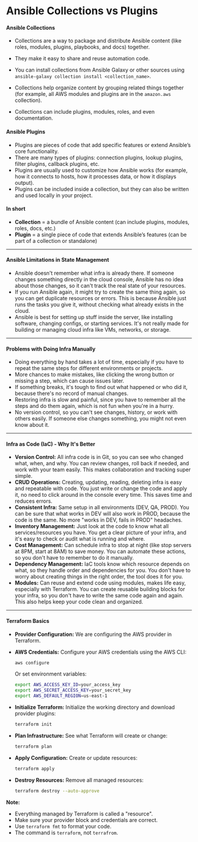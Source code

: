 # Ansible Collections vs Plugins

#### **Ansible Collections**

- Collections are a way to package and distribute Ansible content (like roles, modules, plugins, playbooks, and docs) together.

- They make it easy to share and reuse automation code.

- You can install collections from Ansible Galaxy or other sources using `ansible-galaxy collection install <collection_name>`.
- Collections help organize content by grouping related things together (for example, all AWS modules and plugins are in the `amazon.aws` collection).
- Collections can include plugins, modules, roles, and even documentation.

#### **Ansible Plugins**

- Plugins are pieces of code that add specific features or extend Ansible’s core functionality.
- There are many types of plugins: connection plugins, lookup plugins, filter plugins, callback plugins, etc.
- Plugins are usually used to customize how Ansible works (for example, how it connects to hosts, how it processes data, or how it displays output).
- Plugins can be included inside a collection, but they can also be written and used locally in your project.

#### **In short**

- **Collection** = a bundle of Ansible content (can include plugins, modules, roles, docs, etc.)
- **Plugin** = a single piece of code that extends Ansible’s features (can be part of a collection or standalone)

----

#### **Ansible Limitations in State Management**

- Ansible doesn't remember what infra is already there. If someone changes something directly in the cloud console, Ansible has no idea about those changes, so it can't track the real state of your resources.
- If you run Ansible again, it might try to create the same thing again, so you can get duplicate resources or errors. This is because Ansible just runs the tasks you give it, without checking what already exists in the cloud.
- Ansible is best for setting up stuff inside the server, like installing software, changing configs, or starting services. It's not really made for building or managing cloud infra like VMs, networks, or storage.

----

#### **Problems with Doing Infra Manually**

- Doing everything by hand takes a lot of time, especially if you have to repeat the same steps for different environments or projects.
- More chances to make mistakes, like clicking the wrong button or missing a step, which can cause issues later.
- If something breaks, it's tough to find out what happened or who did it, because there's no record of manual changes.
- Restoring infra is slow and painful, since you have to remember all the steps and do them again, which is not fun when you're in a hurry.
- No version control, so you can't see changes, history, or work with others easily. If someone else changes something, you might not even know about it.

----

#### **Infra as Code (IaC) - Why It's Better**

- **Version Control:** All infra code is in Git, so you can see who changed what, when, and why. You can review changes, roll back if needed, and work with your team easily. This makes collaboration and tracking super simple.
- **CRUD Operations:** Creating, updating, reading, deleting infra is easy and repeatable with code. You just write or change the code and apply it, no need to click around in the console every time. This saves time and reduces errors.
- **Consistent Infra:** Same setup in all environments (DEV, QA, PROD). You can be sure that what works in DEV will also work in PROD, because the code is the same. No more "works in DEV, fails in PROD" headaches.
- **Inventory Management:** Just look at the code to know what all services/resources you have. You get a clear picture of your infra, and it's easy to check or audit what is running and where.
- **Cost Management:** Can schedule infra to stop at night (like stop servers at 8PM, start at 8AM) to save money. You can automate these actions, so you don't have to remember to do it manually.
- **Dependency Management:** IaC tools know which resource depends on what, so they handle order and dependencies for you. You don't have to worry about creating things in the right order, the tool does it for you.
- **Modules:** Can reuse and extend code using modules, makes life easy, especially with Terraform. You can create reusable building blocks for your infra, so you don't have to write the same code again and again. This also helps keep your code clean and organized.

----

#### **Terraform Basics**

- **Provider Configuration:** We are configuring the AWS provider in Terraform.
- **AWS Credentials:** Configure your AWS credentials using the AWS CLI:

  ```sh
  aws configure
  ```

  Or set environment variables:

  ```sh
  export AWS_ACCESS_KEY_ID=your_access_key
  export AWS_SECRET_ACCESS_KEY=your_secret_key
  export AWS_DEFAULT_REGION=us-east-1
  ```

- **Initialize Terraform:** Initialize the working directory and download provider plugins:

  ```sh
  terraform init
  ```

- **Plan Infrastructure:** See what Terraform will create or change:

  ```sh
  terraform plan
  ```

- **Apply Configuration:** Create or update resources:

  ```sh
  terraform apply
  ```

- **Destroy Resources:** Remove all managed resources:

  ```sh
  terraform destroy --auto-approve
  ```

**Note:**

- Everything managed by Terraform is called a "resource".
- Make sure your provider block and credentials are correct.
- Use `terraform fmt` to format your code.
- The command is `terraform`, not `terrafrom`.



